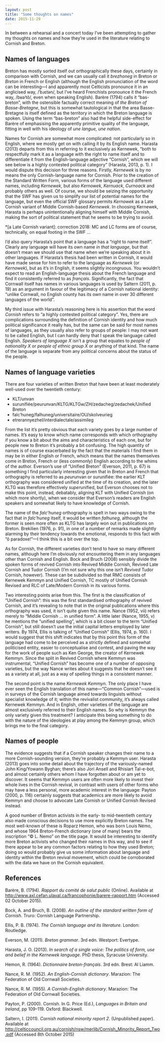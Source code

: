 ```yaml
---
layout: post
title: "Some thoughts on names"
date: 2015-11-29
---
```


In between a rehearsal and a concert today I’ve been attempting to gather my thoughts on names and how they’re used in the literature relating to Cornish and Breton.

## Names of languages

Breton has mostly sorted itself out orthographically these days, certainly in comparison with Cornish, and we can usually call it *brezhoneg* in Breton or *Breton* in French or English (although the English pronunciation of the word can be interesting—I and apparently most Celticists pronounce it in an anglicised way, /ˈbɹɛtən/, but I’ve heard Frenchists pronounce it the French way, /bʁəˈtõ/, even when speaking English). Barère (1794) calls it “bas-breton”, with the ostensible factually correct meaning of *the Breton of Basse-Bretagne*, but this is somewhat tautological in that the area Basse-Bretagne is itself defined as the territory in which the Breton language is spoken. Using the term “bas-breton” also had the helpful side-effect for Barère of emphasising the apparently primitive quality of the language, fitting in well with his ideology of *une langue, une nation*.

Names for Cornish are somewhat more complicated: not particularly so in English, where we mostly get on with calling it by its English name. Harasta (2013) departs from this in referring to it exclusively as Kernewek, “both to respectfully mark it as a language with the right to name itself and to differentiate it from the English-language adjective “Cornish”, which we will see below is a highly contested political category” (Harasta, 2013, p. 1). I would dispute this decision for three reasons. Firstly, *Kernewek* is by no means the only Cornish-language name for Cornish. Prior to the creation of the Standard Written Form, various forms of the language used different names, including *Kernewek*, but also *Kernowek*, *Kernuack*, *Curnoack* and probably others as well. Of course, we should be seizing the opportunity that the SWF has given us to simplify our list of potential names for the language, but even the official SWF glossary permits *Kernowek* as a Late Cornish variant of Middle Cornish-based *Kernewek*. In choosing Kernewek, Harasta is perhaps unintentionally aligning himself with Middle Cornish, making the sort of political statement that he seems to be trying to avoid.

*[a Late Cornish variant]: correction 2018: MC and LC forms are of course, technically, on equal footing in the SWF …

I’d also query Harasta’s point that a language has a “right to name itself”. Clearly any language will have its own name *in that language*, but that doesn’t mean we should use that name when we’re speaking about it in other languages. If Harasta’s thesis had been written in Cornish, it would have made sense for him to refer to the language as *Kernewek* (or *Kernowek*), but as it’s in English, it seems slightly incongruous. You wouldn’t expect to read an English-language thesis about the French language and find it consistently referred to as *français*. Significantly, the fact that Cornwall itself has names in various languages is used by Saltern (2011, p. 19) as an argument in favour of the legitimacy of a Cornish national identity: “unlike Cornwall, no English county has its own name in over 30 different languages of the world”.

My third issue with Harasta’s reasoning here is his assertion that the word *Cornish* refers to “a highly contested political category”. Yes, there are complications surrounding the definition of Cornish identity and how much political significance it really has, but the same can be said for most names of languages, as they usually also refer to groups of people: I may not want to be called English, but I can hardly deny that I speak the language called English. *Speakers of language X* isn’t a group that equates to *people of nationality X* or *people of ethnic group X* or anything of that kind. The name of the language is separate from any political concerns about the status of the people.

## Names of language varieties

There are four varieties of written Breton that have been at least moderately well-used over the twentieth century:

* KLT/unvan
* surunifiée/peurunvan/KLTG/KLTGw/ZH/zedacheg/zedachek/Unified Breton
* falc’huneg/falhuneg/universitaire/OU/skolveurieg
* etrerannyezhel/interdialectale/assimileg

From the list it’s pretty obvious that each variety goes by a large number of names. It’s easy to know which name corresponds with which orthography if you know a bit about the aims and characteristics of each one, but for people new to Breton it’s probably a bit confusing. The high quantity of names is of course exacerbated by the fact that the materials I find them in may be in either English or French, which means that the names themselves come in Breton, French or (less commonly) English according to the whims of the author. Everson’s use of “Unified Breton” (Everson, 2011, p. 67) is something I find particularly interesting given that in Breton and French that orthography is referred to as *peur*unvan or *sur*unifiée: the earlier KLT orthography was considered unified at the time of its creation, and the later KLTG was therefore effectively *super*unified, but Everson chooses not to make this point, instead, debatably, aligning KLT with Unified Cornish (on which more shortly), when we consider that Everson’s readers are English speakers and somewhat likely to have knowledge of Cornish.

The name of the *falc’huneg* orthography is spelt in two ways owing to the fact that in *falc’huneg* itself, it would be written *falhuneg*, although the former is seen more often as KLTG has largely won out in publications on Breton. Brekilien (1976, p. 91), in one of a number of remarks made slightly alarming by their tendency towards the emotional, responds to this fact with “ô paradoxe!”—I think this is a bit over the top.

As for Cornish, the different varieties don’t tend to have so many different names, although here I’m obviously not encountering them in any languages other than Cornish and English. Bock and Bruch (2008) sensibly divide the spoken forms of revived Cornish into Revived Middle Cornish, Revived Late Cornish and Tudor Cornish (I’m not sure why this one isn’t *Revived* Tudor Cornish, however). These can be subdivided so that RMC consists of Kernewek Kemmyn and Unified Cornish, TC mostly of Unified Cornish Revised and RLC of Late/Modern Cornish in its various forms.

Two interesting points arise from this. The first is the classification of “Unified Cornish”: this was the first standardised orthography of revived Cornish, and it’s revealing to note that in the original publications where this orthography was used, it isn’t quite given this name. Nance (1952, vii) refers merely to “Middle Cornish … in unified form”. A little later (Nance, 1955, v) he mentions the “unified spelling”, which is a bit closer to the term “Unified Cornish”, but still doesn’t use the initial capital letters employed by later writers. By 1974, Ellis is talking of “Unified Cornish” (Ellis, 1974, p. 160). I would suggest that this shift indicates that by this point this form of the language had come to be perceived as a strictly defined and somewhat politicised entity, easier to conceptualise and contest, and paving the way for the work of people such as Ken George, the creator of Kernewek Kemmyn. Since the split in Revived Cornish where Kemmyn was instrumental, “Unified Cornish” has become one of a number of opposing varieties, but the way Nance writes about it suggests that he doesn’t see it as a variety at all, just as a way of spelling things in a consistent manner.

The second point is the name *Kernewek Kemmyn*. The only place I have ever seen the English translation of this name—“Common Cornish”—used is in surveys of the Cornish language aimed towards linguists without specialist knowledge of it; within the revivalist community, it’s always called Kernewek Kemmyn. And in English, other varieties of the language are almost exclusively referred to their English names. So why is Kemmyn the only variety given this treatment? I anticipate this being something to do with the nature of the ideologies at play among the Kemmyn group, which brings me to the final category.

## Names of people

The evidence suggests that if a Cornish speaker changes their name to a more Cornish-sounding version, they’re probably a Kemmyn user. Harasta (2013) goes into some detail about the trajectory of the variously-named John King/Yowann Byghan; there’s also Jori Ansell and Rhisiart Tal-e-bot, and almost certainly others whom I have forgotten about or am yet to discover. It seems that Kemmyn users are often more likely to invest their whole lives in the Cornish revival, in contrast with users of other forms who may have a less personal, more academic interest in the language: Payton (2000, p. 116) certainly suggests that academics are more likely to avoid Kemmyn and choose to advocate Late Cornish or Unified Cornish Revised instead.

A good number of Breton activists in the early- to mid-twentieth century also made conscious decisions to use more explicitly Breton names. The most well-known of these is Roparz Hemon, who was born Louis Némo, and whose 1964 Breton-French dictionary (one of many) bears the inscription “© L. Nemo” on the title page. It would be interesting to identify more Breton activists who changed their names in this way, and to see if there appear to be any common factors relating to how they used Breton; doing so would probably give us some information about language and identity within the Breton revival movement, which could be corroborated with the data we have on the Cornish equivalent.

## References

Barère, B. (1794). *Rapport du comité de salut public* (Online). Available at <http://www.axl.cefan.ulaval.ca/francophonie/barere-rapport.htm> (Accessed 02 October 2015).

Bock, A. and Bruch, B. (2008). *An outline of the standard written form of Cornish*. Truro: Cornish Language Partnership.

Ellis, P. B. (1974). *The Cornish language and its literature*. London: Routledge.

Everson, M. (2011). *Breton grammar*. 3rd edn. Westport: Evertype.

Harasta, J. O. (2013). *In search of a single voice: The politics of form, use and belief in the Kernewek language*. PhD thesis, Syracuse University.

Hemon, R. (1964). *Dictionnaire breton-français*. 3rd edn. Brest: Al Liamm.

Nance, R. M. (1952). *An English-Cornish dictionary*. Marazion: The Federation of Old Cornwall Societies.

Nance, R. M. (1955). *A Cornish-English dictionary*. Marazion: The Federation of Old Cornwall Societies.

Payton, P. (2000). Cornish. In G. Price (Ed.), *Languages in Britain and Ireland*, pp 109–119. Oxford: Blackwell.

Saltern, I. (2011). *Cornish national minority report 2*. (Unpublished paper). Available at <http://celticcouncil.org.au/cornish/nsw/merlib/Cornish_Minority_Report_Two.pdf> (Accessed 8th October 2015)
